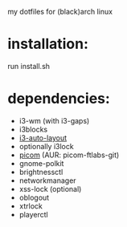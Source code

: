 my dotfiles for (black)arch linux

installation:
=
run install.sh

dependencies:
=
- i3-wm (with i3-gaps)
- i3blocks
- [i3-auto-layout](https://github.com/chmln/i3-auto-layout)
- optionally i3lock
- [picom](https://github.com/FT-Labs/picom) (AUR: picom-ftlabs-git)
- gnome-polkit
- brightnessctl
- networkmanager
- xss-lock (optional)
- oblogout
- xtrlock
- playerctl
